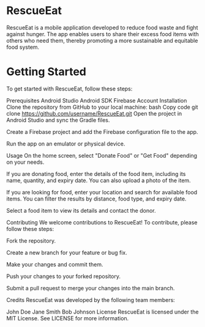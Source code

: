 # RescueEat
RescueEat is a mobile application developed to reduce food waste and fight against hunger. The app enables users to share their excess food items with others who need them, thereby promoting a more sustainable and equitable food system.

# Getting Started
To get started with RescueEat, follow these steps:

Prerequisites
Android Studio
Android SDK
Firebase Account
Installation
Clone the repository from GitHub to your local machine:
bash
Copy code
git clone https://github.com/username/RescueEat.git
Open the project in Android Studio and sync the Gradle files.

Create a Firebase project and add the Firebase configuration file to the app.

Run the app on an emulator or physical device.

Usage
On the home screen, select "Donate Food" or "Get Food" depending on your needs.

If you are donating food, enter the details of the food item, including its name, quantity, and expiry date. You can also upload a photo of the item.

If you are looking for food, enter your location and search for available food items. You can filter the results by distance, food type, and expiry date.

Select a food item to view its details and contact the donor.

Contributing
We welcome contributions to RescueEat! To contribute, please follow these steps:

Fork the repository.

Create a new branch for your feature or bug fix.

Make your changes and commit them.

Push your changes to your forked repository.

Submit a pull request to merge your changes into the main branch.

Credits
RescueEat was developed by the following team members:

John Doe
Jane Smith
Bob Johnson
License
RescueEat is licensed under the MIT License. See LICENSE for more information.
